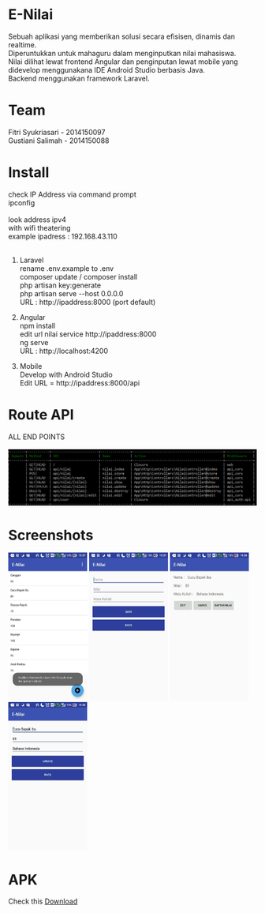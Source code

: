 # E-Nilai
Sebuah aplikasi yang memberikan solusi secara efisisen, dinamis dan realtime. <br>
Diperuntukkan untuk mahaguru dalam menginputkan nilai mahasiswa. <br>
Nilai dilihat lewat frontend Angular dan penginputan lewat mobile yang didevelop menggunakana IDE Android Studio berbasis Java. <br>
Backend menggunakan framework Laravel. <br>

# Team
Fitri Syukriasari - 2014150097 <br>
Gustiani Salimah - 2014150088<br>

# Install

check IP Address via command prompt<br>
ipconfig <br><br>
look address ipv4 <br> 
with wifi theatering <br>
example ipadress : 192.168.43.110 <br><br>

1. Laravel <br>
rename .env.example to .env <br>
composer update / composer install <br>
php artisan key:generate <br>
php artisan serve --host 0.0.0.0 <br>
URL : http://ipaddress:8000 (port default) <br>

2. Angular <br>
npm install <br>
edit url nilai service http://ipaddress:8000 <br>
ng serve <br>
URL : http://localhost:4200 <br>

3. Mobile <br>
Develop with Android Studio <br>
Edit URL = http://ipaddress:8000/api <br>

# Route API <br>
ALL END POINTS <br><br>
<img src="lib/endpoints.png"> <br>

# Screenshots
<img width="160px" height="300px" src="lib/photo_2017-06-24_19-11-48.jpg"> 
<img width="160px" height="300px" src="lib/photo_2017-06-24_19-11-40.jpg"> 
<img width="160px" height="300px" src="lib/photo_2017-06-24_19-11-43.jpg"> 
<img width="160px" height="300px" src="lib/photo_2017-06-24_19-11-35.jpg"> <br>

# APK
Check this <a href="https://github.com/fastikom/uas-reg-fitrisyukriasari/blob/master/lib/enilai.apk"> Download </a>